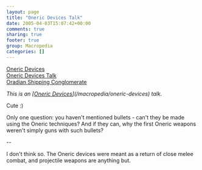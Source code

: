 ```yaml
---
layout: page
title: "Oneric Devices Talk"
date: 2005-04-03T15:07:42+00:00
comments: true
sharing: true
footer: true
group: Macropedia
categories: []
---
```

<div class='row'>
	<div class='col-md-4'><a href='/macropedia/oneric-devices'>Oneric Devices</a></div>
	<div class='col-md-4'><a href='/macropedia/oneric-devices-talk'>Oneric Devices Talk</a></div>
	<div class='col-md-4'><a href='/macropedia/oradian-shipping-conglomerate'>Oradian Shipping Conglomerate</a></div>
</div>


*This is an [[Oneric Devices](/macropedia/oneric-devices)](/macropedia/oneric-devices) talk.*

Cute :)

Only one question: you haven't mentioned bullets - can't they be made using the Oneric techniques? And if they can, why the first Oneric weapons weren't simply guns with such bullets?

--

I don't think so.  The Oneric devices were meant as a return of close melee combat, and projectile weapons are anything but.